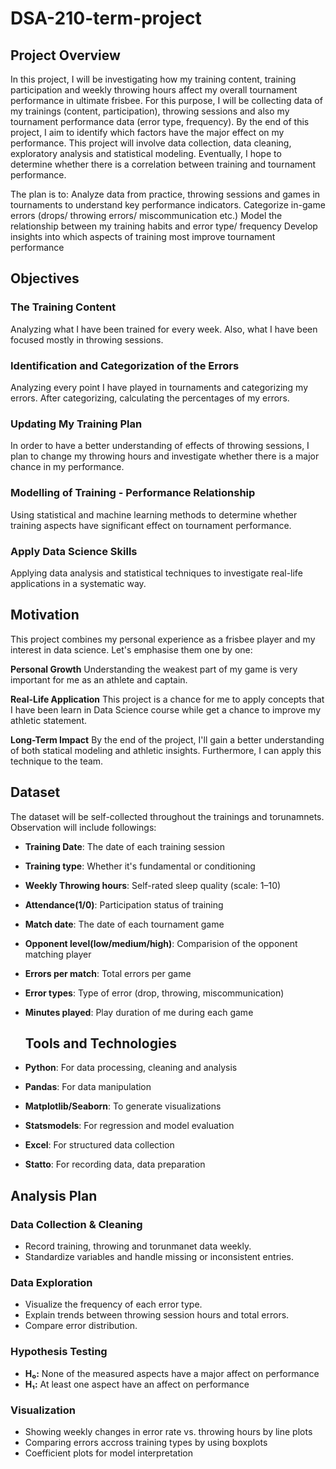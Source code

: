 # DSA-210-term-project

## Project Overview
In this project, I will be investigating how my training content, training participation and weekly throwing hours affect my overall tournament performance in ultimate frisbee. For this purpose, I will be collecting data of my trainings (content, participation), throwing sessions and also my tournament performance data (error type, frequency). By the end of this project, I aim to identify which factors have the major effect on my performance. This project will involve data collection, data cleaning, exploratory analysis and statistical modeling. Eventually, I hope to determine whether there is a correlation between training and tournament performance. 

The plan is to:
Analyze data from practice, throwing sessions and games in tournaments to understand key performance indicators.
Categorize in-game errors (drops/ throwing errors/ miscommunication etc.)
Model the relationship between my training habits and error type/ frequency
Develop insights into which aspects of training most improve tournament performance


## Objectives
### The Training Content
Analyzing what I have been trained for every week. Also, what I have been focused mostly in throwing sessions.

### Identification and Categorization of the Errors
Analyzing every point I have played in tournaments and categorizing my errors. After categorizing, calculating the percentages of my errors.

### Updating My Training Plan
In order to have a better understanding of effects of throwing sessions, I plan to change my throwing hours and investigate whether there is a major chance in my performance.

### Modelling of Training - Performance Relationship
Using statistical and machine learning methods to determine whether training aspects have significant effect on tournament performance.

### Apply Data Science Skills
Applying data analysis and statistical techniques to investigate real-life applications in a systematic way.


## Motivation
This project combines my personal experience as a frisbee player and my interest in data science.
Let's emphasise them one by one:

**Personal Growth**
Understanding the weakest part of my game is very important for me as an athlete and captain. 

**Real-Life Application**
This project is a chance for me to apply concepts that I have been learn in Data Science course while get a chance to improve my athletic statement.

**Long-Term Impact**
By the end of the project, I'll gain a better understanding of both statical modeling and athletic insights. Furthermore, I can apply this technique to the team.

## Dataset
The dataset will be self-collected throughout the trainings and torunamnets. Observation will include followings:

- **Training Date**: The date of each training session  
- **Training type**: Whether it's fundamental or conditioning  
- **Weekly Throwing hours**: Self-rated sleep quality (scale: 1–10)  
- **Attendance(1/0)**: Participation status of training  
- **Match date**: The date of each tournament game 
- **Opponent level(low/medium/high)**:  Comparision of the opponent matching player  
- **Errors per match**: Total errors per game
- **Error types**: Type of error (drop, throwing, miscommunication)
- **Minutes played**: Play duration of me during each game

  ## Tools and Technologies

- **Python**: For data processing, cleaning and analysis
- **Pandas**: For data manipulation
- **Matplotlib/Seaborn**: To generate visualizations
- **Statsmodels**: For regression and model evaluation
- **Excel**: For structured data collection
- **Statto**: For recording data, data preparation

 ## Analysis Plan

 ### Data Collection & Cleaning
 - Record training, throwing and torunmanet data weekly.
 - Standardize variables and handle missing or inconsistent entries.

 ### Data Exploration
 - Visualize the frequency of each error type.
 - Explain trends between throwing session hours and total errors.
 - Compare error distribution.

 ### Hypothesis Testing
 - **H₀:** None of the measured aspects have a major affect on performance  
 - **H₁:** At least one aspect have an affect on performance

 ### Visualization
 - Showing weekly changes in error rate vs. throwing hours by line plots
 - Comparing errors accross training types by using boxplots
 - Coefficient plots for model interpretation

   

  

